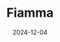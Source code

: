---  
layout: startup_page  
title: "Fiamma"  
id: "fiammachain.io"  
permalink: "/fiammafiammachain.io12042024/"  
website: "https://fiammachain.io/"  
funding_round: "Seed"  
funding_amount: "$4M"  
investors: "Lightspeed Faction, L2IV, Astera Ventures, Contribution Capital, Sat Ventures, Chapter One, FoundersHead, BOB (Build on Bitcoin), Satlayer founders, Daedalus founders"  
about: "Fiamma is a Bitcoin and ZK infrastructure company building trust-minimized and ZK infrastructure solutions to unlock the potential of Bitcoin. They are developing technologies such as the Fiamma Bridge and Fiamma Layer, leveraging BitVM2 to enhance Bitcoin's scalability and programmability while maintaining its security. This allows for the creation of new financial systems, including stablecoins, payments, and DeFi protocols."  
markets: "Bitcoin, ZK Infrastructure, Blockchain, Financial Software, FinTech, Cryptocurrency/Blockchain"  
hq: "Menlo Park, California, United States"  
founded_year: "2024"  
linkedin: "https://www.linkedin.com/company/fiammachain"  
twitter: "https://x.com/Fiamma_Chain"  
instagram: ""  
facebook: ""  
crunchbase: "https://www.crunchbase.com/organization/fiamma-bc0f?utm_source=linkedin&utm_medium=referral&utm_campaign=linkedin_companies&utm_content=profile_cta_anon&trk=funding_crunchbase"  
pitchbook: "https://pitchbook.com/profiles/company/719541-73"  

date_display: "04-Dec-2024"  
date: "2024-12-04"

# SEO Optimization  
meta_title: "Fiamma - Seed Funding ($4M)"  
meta_description: "Fiamma, Fiamma is a Bitcoin and ZK infrastructure company building trust-minimized and ZK infrastructure solutions to unlock the potential of Bitcoin. They ar..."  
meta_keywords: "Fiamma, Bitcoin, ZK Infrastructure, Blockchain, Financial Software, FinTech, Cryptocurrency/Blockchain, Seed funding"  
canonical_url: "https://startup.projectstartups.com/fiammafiammachain.io12042024/"  
---